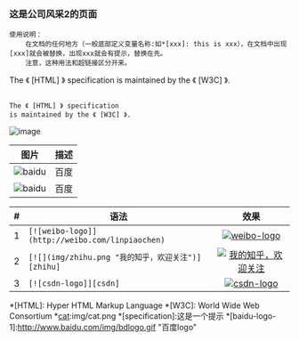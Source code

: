 ### 这是公司风采2的页面
```
使用说明：
    在文档的任何地方（一般底部定义变量名称:如*[xxx]: this is xxx），在文档中出现[xxx]就会被替换，出现xxx就会有提示，替换在先。
    注意，这种用法和超链接区分开来。
```


The 《 [HTML] 》 specification
is maintained by the 《 [W3C] 》.

```

The 《 [HTML] 》 specification
is maintained by the 《 [W3C] 》.

```

![image][cat]

| 图片 | 描述 |
| ---- | ---- |
|![baidu][baidu-logo] | 百度|
|![baidu]([baidu-logo-1]) | 百度|


|#|语法|效果|
|---|----|:---:|
|1|`[![weibo-logo]](http://weibo.com/linpiaochen)`|[![weibo-logo]](http://weibo.com/linpiaochen)|
|2|`[![](img/zhihu.png "我的知乎，欢迎关注")][zhihu]`|[![](img/zhihu.png "我的知乎，欢迎关注")][zhihu]|
|3|`[![csdn-logo]][csdn]`|[![csdn-logo]][csdn]|



*[HTML]: Hyper HTML Markup Language
*[W3C]:  World Wide Web Consortium
*[cat]:img/cat.png
*[specification]:这是一个提示
*[baidu-logo-1]:http://www.baidu.com/img/bdlogo.gif "百度logo"

[cat]:img/cat.png
[baidu-logo]:http://www.baidu.com/img/bdlogo.gif "百度logo"
[weibo-logo]:img/weibo.png "点击图片进入我的微博"
[csdn]:http://blog.csdn.net/guodongxiaren "我的博客"
[zhihu]:https://www.zhihu.com/people/jellywong "我的知乎，欢迎关注"
[csdn-logo]:img/csdn.png "我的CSDN博客"
